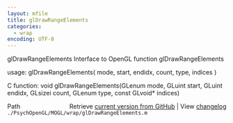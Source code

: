 ```yaml
---
layout: mfile
title: glDrawRangeElements
categories:
  - wrap
encoding: UTF-8
---
```


glDrawRangeElements  Interface to OpenGL function glDrawRangeElements

usage:  glDrawRangeElements\( mode, start, endidx, count, type, indices \)

C function:  void glDrawRangeElements\(GLenum mode, GLuint start, GLuint endidx, GLsizei count, GLenum type, const GLvoid\* indices\)


<div class="code_header" style="text-align:right;">
  <span style="float:left;">Path&nbsp;&nbsp;</span> <span class="counter">Retrieve <a href=
  "https://raw.github.com/Psychtoolbox-3/Psychtoolbox-3/beta/./PsychOpenGL/MOGL/wrap/glDrawRangeElements.m">current version from GitHub</a> | View <a href=
  "https://github.com/Psychtoolbox-3/Psychtoolbox-3/commits/beta/./PsychOpenGL/MOGL/wrap/glDrawRangeElements.m">changelog</a></span>
</div>
<div class="code">
  <code>./PsychOpenGL/MOGL/wrap/glDrawRangeElements.m</code>
</div>
